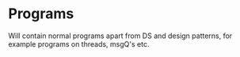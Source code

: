 # Programs
Will contain normal programs apart from DS and design patterns, for example programs on threads, msgQ's etc.
